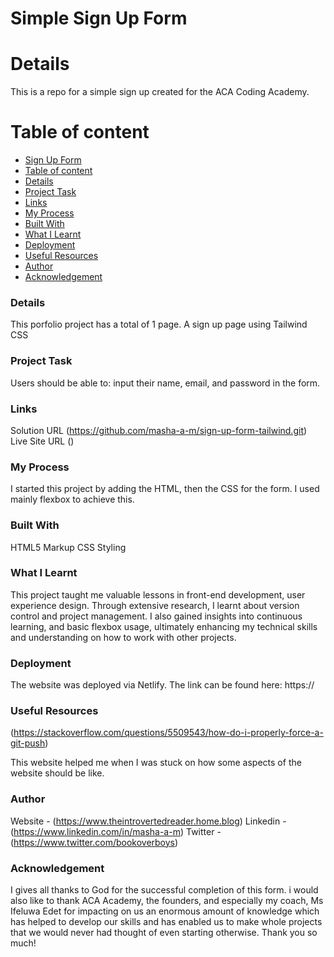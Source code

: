 # Simple Sign Up Form

# Details
This is a repo for a simple sign up created for the ACA Coding Academy. 


# Table of content

- [ Sign Up Form
](#sign-up-form)
- [ Table of content](#table-of-content)
- [Details](#details)
- [Project Task](#project-task)
- [Links](#links)
- [My Process](#my-process)
- [Built With](#built-with)
- [What I Learnt](#what-i-learnt)
- [Deployment](#deployment)
- [Useful Resources](#useful-resources)
- [Author](#author)
- [Acknowledgement](#acknowledgement)

### Details
This porfolio project has a total of 1 page. A sign up page using Tailwind CSS 

### Project Task
Users should be able to:
input their name, email, and password in the form.


### Links
Solution URL (https://github.com/masha-a-m/sign-up-form-tailwind.git)
Live Site URL ()

### My Process
I started this project by adding the HTML, then the CSS for the form. I used mainly flexbox to achieve this.

### Built With
HTML5 Markup
CSS Styling

### What I Learnt
This project taught me valuable lessons in front-end development, user experience design. Through extensive research, I learnt about version control and project management. I also gained insights into continuous learning, and basic flexbox usage, ultimately enhancing my technical skills and understanding on how to work with other projects.

### Deployment
The website was deployed via Netlify. The link can be found here:
 https://


### Useful Resources

(https://stackoverflow.com/questions/5509543/how-do-i-properly-force-a-git-push)

This website helped me when I was stuck on how some aspects of the website should be like.

### Author
Website -  (https://www.theintrovertedreader.home.blog)
Linkedin - (https://www.linkedin.com/in/masha-a-m)
Twitter - (https://www.twitter.com/bookoverboys)

### Acknowledgement
I gives all thanks to God for the successful completion of this form. i would also like to thank ACA Academy, the founders, and especially my coach, Ms Ifeluwa Edet for impacting on us an enormous amount of knowledge which has helped to develop our skills and has enabled us to make whole projects that we would never had thought of even starting otherwise. Thank you so much!
 
